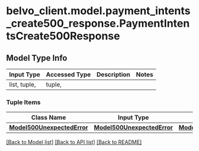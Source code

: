 # belvo_client.model.payment_intents_create500_response.PaymentIntentsCreate500Response

## Model Type Info
Input Type | Accessed Type | Description | Notes
------------ | ------------- | ------------- | -------------
list, tuple,  | tuple,  |  | 

### Tuple Items
Class Name | Input Type | Accessed Type | Description | Notes
------------- | ------------- | ------------- | ------------- | -------------
[**Model500UnexpectedError**](Model500UnexpectedError.md) | [**Model500UnexpectedError**](Model500UnexpectedError.md) | [**Model500UnexpectedError**](Model500UnexpectedError.md) |  | 

[[Back to Model list]](../../README.md#documentation-for-models) [[Back to API list]](../../README.md#documentation-for-api-endpoints) [[Back to README]](../../README.md)

